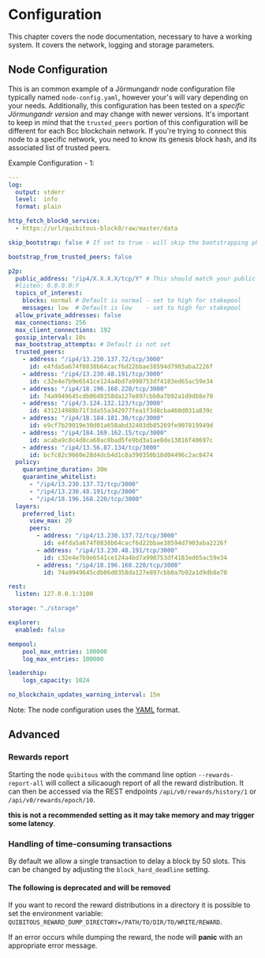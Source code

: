 # Configuration

This chapter covers the node documentation, necessary to have a working system.
It covers the network, logging and storage parameters.

## Node Configuration

This is an common example of a Jörmungandr node configuration file typically named `node-config.yaml`, however your's will vary depending on your needs.
Additionally, this configuration has been tested on a *specific Jörmungandr version* and may change with newer versions.
It's important to keep in mind that the `trusted_peers` portion of this configuration will be different for each Bcc blockchain network.
If you're trying to connect this node to a specific network, you need to know its genesis block hash, and its associated list of trusted peers.

Example Configuration - 1:

```YAML
---
log:
  output: stderr
  level:  info
  format: plain

http_fetch_block0_service:
  - https://url/quibitous-block0/raw/master/data

skip_bootstrap: false # If set to true - will skip the bootstrapping phase

bootstrap_from_trusted_peers: false

p2p:
  public_address: "/ip4/X.X.X.X/tcp/Y" # This should match your public IP address (X) and port number (Y)
  #listen: 0.0.0.0:Y
  topics_of_interest:
    blocks: normal # Default is normal - set to high for stakepool
    messages: low  # Default is low    - set to high for stakepool
  allow_private_addresses: false
  max_connections: 256
  max_client_connections: 192
  gossip_interval: 10s
  max_bootstrap_attempts: # Default is not set
  trusted_peers:
    - address: "/ip4/13.230.137.72/tcp/3000"
      id: e4fda5a674f0838b64cacf6d22bbae38594d7903aba2226f
    - address: "/ip4/13.230.48.191/tcp/3000"
      id: c32e4e7b9e6541ce124a4bd7a990753df4183ed65ac59e34
    - address: "/ip4/18.196.168.220/tcp/3000"
      id: 74a9949645cdb06d0358da127e897cbb0a7b92a1d9db8e70
    - address: "/ip4/3.124.132.123/tcp/3000"
      id: 431214988b71f3da55a342977fea1f3d8cba460d031a839c
    - address: "/ip4/18.184.181.30/tcp/3000"
      id: e9cf7b29019e30d01a658abd32403db85269fe907819949d
    - address: "/ip4/184.169.162.15/tcp/3000"
      id: acaba9c8c4d8ca68ac8bad5fe9bd3a1ae8de13816f40697c
    - address: "/ip4/13.56.87.134/tcp/3000"
      id: bcfc82c9660e28d4dcb4d1c8a390350b18d04496c2ac8474
  policy:
    quarantine_duration: 30m
    quarantine_whitelist:
      - "/ip4/13.230.137.72/tcp/3000"
      - "/ip4/13.230.48.191/tcp/3000"
      - "/ip4/18.196.168.220/tcp/3000"
  layers:
    preferred_list:
      view_max: 20
      peers:
        - address: "/ip4/13.230.137.72/tcp/3000"
          id: e4fda5a674f0838b64cacf6d22bbae38594d7903aba2226f
        - address: "/ip4/13.230.48.191/tcp/3000"
          id: c32e4e7b9e6541ce124a4bd7a990753df4183ed65ac59e34
        - address: "/ip4/18.196.168.220/tcp/3000"
          id: 74a9949645cdb06d0358da127e897cbb0a7b92a1d9db8e70

rest:
  listen: 127.0.0.1:3100

storage: "./storage"

explorer:
  enabled: false

mempool:
    pool_max_entries: 100000
    log_max_entries: 100000

leadership:
    logs_capacity: 1024

no_blockchain_updates_warning_interval: 15m

```

Note:
  The node configuration uses the [YAML](https://en.wikipedia.org/wiki/YAML) format.

## Advanced

### Rewards report

Starting the node `quibitous` with the command line option `--rewards-report-all` will
collect a silicaough report of all the reward distribution. It can then be accessed via the
REST endpoints `/api/v0/rewards/history/1` or `/api/v0/rewards/epoch/10`.

**this is not a recommended setting as it may take memory and may trigger some latency**.

### Handling of time-consuming transactions

By default we allow a single transaction to delay a block by 50 slots. This can
be changed by adjusting the `block_hard_deadline` setting.

#### The following is deprecated and will be removed

If you want to record the reward distributions in a directory it is possible to set
the environment variable: `QUIBITOUS_REWARD_DUMP_DIRECTORY=/PATH/TO/DIR/TO/WRITE/REWARD`.

If an error occurs while dumping the reward, the node will **panic** with an appropriate
error message.
